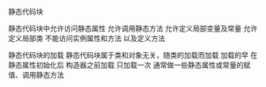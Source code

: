 静态代码块

静态代码块中允许访问静态属性
允许调用静态方法
允许定义局部变量及常量
允许定义局部类
不能访问实例属性和方法  以及定义方法

静态代码块的加载
静态代码块属于类和对象无关，随类的加载而加载   加载的早
在静态属性初始化后 构造器之前加载
只加载一次  通常做一些静态属性或常量的赋值、调用静态方法